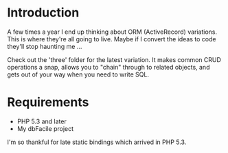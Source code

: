 Introduction
====

A few times a year I end up thinking about ORM (ActiveRecord) variations. This is where they're all going to live. Maybe if I convert the ideas to code they'll stop haunting me ...

Check out the 'three' folder for the latest variation. It makes common CRUD operations a snap, allows you to "chain" through to related objects, and gets out of your way when you need to write SQL.

Requirements
====

* PHP 5.3 and later
* My dbFacile project

I'm so thankful for late static bindings which arrived in PHP 5.3.
